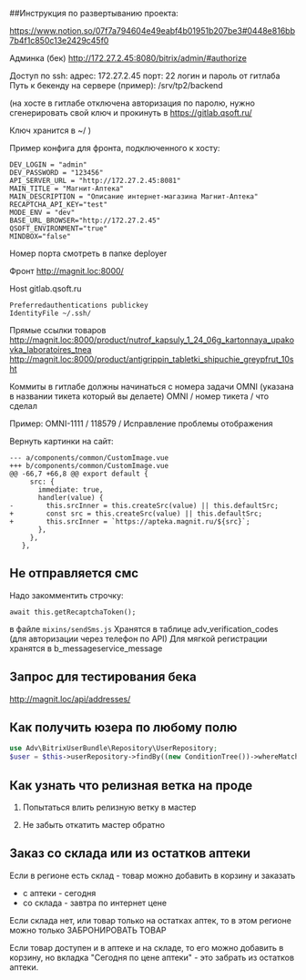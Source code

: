##Инструкция по развертыванию проекта:

https://www.notion.so/07f7a794604e49eabf4b01951b207be3#0448e816bb7b4f1c850c13e2429c45f0

Админка (бек)
http://172.27.2.45:8080/bitrix/admin/#authorize

Доступ по ssh:
адрес: 172.27.2.45
порт: 22
логин и пароль от гитлаба
Путь к бекенду на сервере (пример): /srv/tp2/backend

(на хосте в гитлабе отключена авторизация по паролю, нужно сгенерировать свой ключ и прокинуть в https://gitlab.qsoft.ru/

Ключ хранится в ~/
)

Пример конфига для фронта, подключенного к хосту:

```
DEV_LOGIN = "admin"
DEV_PASSWORD = "123456"
API_SERVER_URL = "http://172.27.2.45:8081"
MAIN_TITLE = "Магнит-Аптека"
MAIN_DESCRIPTION = "Описание интернет-магазина Магнит-Аптека"
RECAPTCHA_API_KEY="test"
MODE_ENV = "dev"
BASE_URL_BROWSER="http://172.27.2.45"
QSOFT_ENVIRONMENT="true"
MINDBOX="false"
```

Номер порта смотреть в папке deployer

Фронт
http://magnit.loc:8000/

Host gitlab.qsoft.ru 
```
Preferredauthentications publickey
IdentityFile ~/.ssh/
```

Прямые ссылки товаров
http://magnit.loc:8000/product/nutrof_kapsuly_1_24_06g_kartonnaya_upakovka_laboratoires_tnea
http://magnit.loc:8000/product/antigrippin_tabletki_shipuchie_greypfrut_10sht

Коммиты в гитлабе должны начинаться с номера задачи OMNI (указана в названии тикета который вы делаете)
OMNI / номер тикета / что сделал

Пример:
OMNI-1111 / 118579 / Исправление проблемы отображения

Вернуть картинки на сайт:
```
--- a/components/common/CustomImage.vue
+++ b/components/common/CustomImage.vue
@@ -66,7 +66,8 @@ export default {
     src: {
       immediate: true,
       handler(value) {
-        this.srcInner = this.createSrc(value) || this.defaultSrc;
+        const src = this.createSrc(value) || this.defaultSrc;
+        this.srcInner = `https://apteka.magnit.ru/${src}`;
       },
     },
   },
```
## Не отправляется смс
Надо закомментить строчку:
```
await this.getRecaptchaToken();
```
в файле `mixins/sendSms.js`
Хранятся в таблице adv_verification_codes (для авторизации через телефон по API)
Для мягкой регистрации хранятся в b_messageservice_message

## Запрос для тестирования бека
http://magnit.loc/api/addresses/

## Как получить юзера по любому полю
```php
use Adv\BitrixUserBundle\Repository\UserRepository;
$user = $this->userRepository->findBy((new ConditionTree())->whereMatch('UF_KIS_ID', $pharmacistId));
```

## Как узнать что релизная ветка на проде

1. Попытаться влить релизную ветку в мастер

2. Не забыть откатить мастер обратно

## Заказ со склада или из остатков аптеки

Если в регионе есть склад - товар можно добавить в корзину и заказать
- с аптеки - сегодня
- со склада - завтра по интернет цене

Если склада нет, или товар только на остатках аптек, то в этом регионе можно только
ЗАБРОНИРОВАТЬ ТОВАР

Если товар доступен и в аптеке и на складе, то его можно добавить в корзину, но вкладка "Сегодня по цене аптеки" - это забрать из остатков аптеки.
